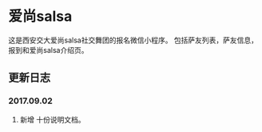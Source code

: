 # 爱尚salsa
这是西安交大爱尚salsa社交舞团的报名微信小程序。
包括萨友列表，萨友信息，报到和爱尚salsa介绍页。
## 更新日志
### 2017.09.02
1. 新增 十份说明文档。